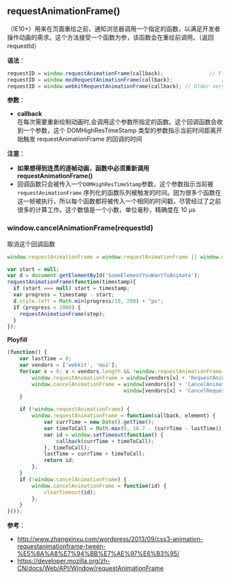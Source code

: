## requestAnimationFrame()
（IE10+）用来在页面重绘之前，通知浏览器调用一个指定的函数，以满足开发者操作动画的需求。这个方法接受一个函数为参，该函数会在重绘前调用。（返回requestId）

**语法**：
```js
requestID = window.requestAnimationFrame(callback);               // Firefox 23 / IE10 / Chrome / Safari 7 (incl. iOS)
requestID = window.mozRequestAnimationFrame(callback);                // Firefox < 23
requestID = window.webkitRequestAnimationFrame(callback); // Older versions Chrome/Webkit
```

**参数**：
- **callback**  
在每次需要重新绘制动画时,会调用这个参数所指定的函数。这个回调函数会收到一个参数，这个 DOMHighResTimeStamp 类型的参数指示当前时间距离开始触发 requestAnimationFrame 的回调的时间

**注意**：  
- **如果想得到连贯的逐帧动画，函数中必须重新调用 requestAnimationFrame()**
- 回调函数只会被传入一个`DOMHighResTimeStamp`参数，这个参数指示当前被 `requestAnimationFrame` 序列化的函数队列被触发的时间。因为很多个函数在这一帧被执行，所以每个函数都将被传入一个相同的时间戳，尽管经过了之前很多的计算工作。这个数值是一个小数，单位毫秒，精确度在 10 µs

### window.cancelAnimationFrame(requestId)
取消这个回调函数

```js
window.requestAnimationFrame = window.requestAnimationFrame || window.mozRequestAnimationFrame || window.webkitRequestAnimationFrame || window.msRequestAnimationFrame;

var start = null;
var d = document.getElementById('SomeElementYouWantToAnimate');
requestAnimationFrame(function(timestamp){
  if (start === null) start = timestamp;
  var progress = timestamp - start;
  d.style.left = Math.min(progress/10, 200) + "px";
  if (progress < 2000) {
    requestAnimationFrame(step);
  }
});
```

**Ployfill**
```js
(function() {
    var lastTime = 0;
    var vendors = ['webkit', 'moz'];
    for(var x = 0; x < vendors.length && !window.requestAnimationFrame; ++x) {
        window.requestAnimationFrame = window[vendors[x] + 'RequestAnimationFrame'];
        window.cancelAnimationFrame = window[vendors[x] + 'CancelAnimationFrame'] ||    // Webkit中此取消方法的名字变了
                                      window[vendors[x] + 'CancelRequestAnimationFrame'];
    }

    if (!window.requestAnimationFrame) {
        window.requestAnimationFrame = function(callback, element) {
            var currTime = new Date().getTime();
            var timeToCall = Math.max(0, 16.7 - (currTime - lastTime));
            var id = window.setTimeout(function() {
                callback(currTime + timeToCall);
            }, timeToCall);
            lastTime = currTime + timeToCall;
            return id;
        };
    }
    if (!window.cancelAnimationFrame) {
        window.cancelAnimationFrame = function(id) {
            clearTimeout(id);
        };
    }
}());
```


**参考**：
- http://www.zhangxinxu.com/wordpress/2013/09/css3-animation-requestanimationframe-tween-%E5%8A%A8%E7%94%BB%E7%AE%97%E6%B3%95/
- https://developer.mozilla.org/zh-CN/docs/Web/API/Window/requestAnimationFrame